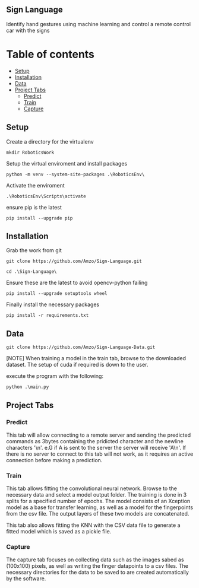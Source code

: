 ## Sign Language
Identify hand gestures using machine learning and control a remote control car with the signs

Table of contents
=================

<!--ts-->
   * [Setup](#Setup)
   * [Installation](#Installation)
   * [Data](#Data)
   * [Project Tabs](#tabs)
      * [Predict](#Predict)
      * [Train](#Train)
      * [Capture](#Capture)
<!--te-->

## Setup

Create a directory for the virtualenv

```
mkdir RoboticsWork
```

Setup the virtual enviroment and install packages

```
python -m venv --system-site-packages .\RoboticsEnv\
```

Activate the enviroment

```
.\RoboticsEnv\Scripts\activate
```

ensure pip is the latest

```
pip install --upgrade pip
```

## Installation

Grab the work from git

```
git clone https://github.com/Amzo/Sign-Language.git
```

```
cd .\Sign-Language\
```

Ensure these are the latest to avoid opencv-python failing

```
pip install --upgrade setuptools wheel
```

Finally install the necessary packages

```
pip install -r requirements.txt
```

## Data

```
git clone https://github.com/Amzo/Sign-Language-Data.git
```

[NOTE] When training a model in the train tab, browse to the downloaded dataset. The setup of cuda if required is down to the user.

 execute the program with the following:
 
 ```
 python .\main.py
 ```
 
 
## Project Tabs
### Predict

This tab will allow connecting to a remote server and sending the predicted commands as 3bytes containing the pridicted character and the newline characters '\n'. e.G if A is sent to the server the server will receive 'A\n'. If there is no server to connect to this tab will not work, as it requires an active connection before making a prediction.

### Train

This tab allows fitting the convolutional neural network. Browse to the necessary data and select a model output folder. The training is done in 3 splits for a specified number of epochs. The model consists of an Xception model as a base for transfer learning, as well as a model for the fingerpoints from the csv file. The output layers of these two models are concatenated.

This tab also allows fitting the KNN with the CSV data file to generate a fitted model which is saved as a pickle file.

### Capture

The capture tab focuses on collecting data such as the images sabed as (100x100) pixels, as well as writing the finger datapoints to a csv files. The necessary directories for the data to be saved to are created automatically by the software.
